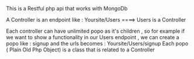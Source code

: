 This is a Restful php api that works with MongoDb 

A Controller is an endpoint like : Yoursite/Users ====> Users is a Controller

Each controller can have unlimited popo as it's children , so for example if we want to show a functionality in our Users endpoint , 
we can create a popo like : signup 
and the urls becomes : Yoursite/Users/signup
Each popo ( Plain Old Php Object) is a class that is related to a Controller 

